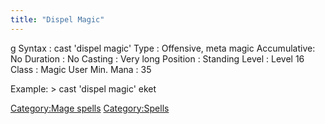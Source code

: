 ```yaml
---
title: "Dispel Magic"
---
```


<nowiki>g Syntax : cast 'dispel magic' Type : Offensive, meta magic
Accumulative: No Duration : No Casting : Very long Position : Standing
Level : Level 16 Class : Magic User Min. Mana : 35

</pre>

Example: \> cast 'dispel magic' eket

[Category:Mage spells](Category:Mage_spells "wikilink")
[Category:Spells](Category:Spells "wikilink")